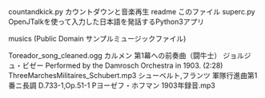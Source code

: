 
countandkick.py  カウントダウンと音楽再生
readme このファイル
superc.py OpenJTalkを使って入力した日本語を発話するPython3アプリ


musics (Public Domain サンプルミュージックファイル)

Toreador_song_cleaned.ogg 
カルメン 第1幕への前奏曲（闘牛士） ジョルジュ・ビゼー Performed by the Damrosch Orchestra in 1903. (2:28)
ThreeMarchesMilitaires_Schubert.mp3 シューベルト,フランツ 軍隊行進曲第1番ニ長調 D.733-1,Op.51-1 Pヨーゼフ・ホフマン 1903年録音.mp3
